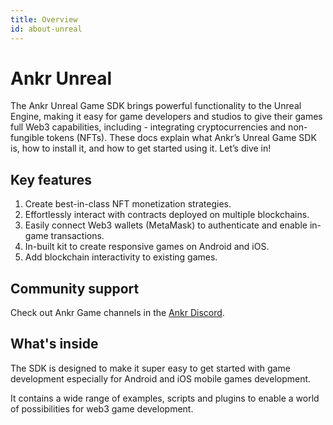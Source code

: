 ```yaml
---
title: Overview
id: about-unreal
---
```


# Ankr Unreal

The Ankr Unreal Game SDK brings powerful functionality to the Unreal Engine, making it easy for game developers and studios to give their games full Web3 capabilities, including - integrating cryptocurrencies and non-fungible tokens (NFTs). These docs explain what Ankr’s Unreal Game SDK is, how to install it, and how to get started using it. Let’s dive in!

## Key features

1. Create best-in-class NFT monetization strategies.
2. Effortlessly interact with contracts deployed on multiple blockchains.
2. Easily connect Web3 wallets (MetaMask) to authenticate and enable in-game transactions.
3. In-built kit to create responsive games on Android and iOS. 
4. Add blockchain interactivity to existing games. 

## Community support

Check out Ankr Game channels in the [Ankr Discord](https://discord.gg/uYaNu23Ww7).

## What's inside

The SDK is designed to make it super easy to get started with game development especially for Android and iOS mobile games development. 

It contains a wide range of examples, scripts and plugins to enable a world of possibilities for web3 game development.